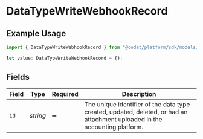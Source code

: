 # DataTypeWriteWebhookRecord

## Example Usage

```typescript
import { DataTypeWriteWebhookRecord } from "@codat/platform/sdk/models/shared";

let value: DataTypeWriteWebhookRecord = {};
```

## Fields

| Field                                                                                                                       | Type                                                                                                                        | Required                                                                                                                    | Description                                                                                                                 |
| --------------------------------------------------------------------------------------------------------------------------- | --------------------------------------------------------------------------------------------------------------------------- | --------------------------------------------------------------------------------------------------------------------------- | --------------------------------------------------------------------------------------------------------------------------- |
| `id`                                                                                                                        | *string*                                                                                                                    | :heavy_minus_sign:                                                                                                          | The unique identifier of the data type created, updated, deleted, or had an attachment uploaded in the accounting platform. |